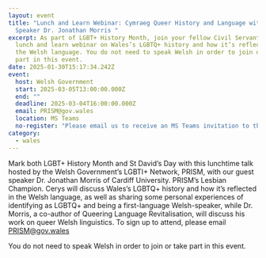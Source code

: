 ```yaml
---
layout: event
title: "Lunch and Learn Webinar: Cymraeg Queer History and Language with Guest
  Speaker Dr. Jonathan Morris "
excerpt: As part of LGBT+ History Month, join your fellow Civil Servants for a
  lunch and learn webinar on Wales’s LGBTQ+ history and how it’s reflected in
  the Welsh language. You do not need to speak Welsh in order to join or take
  part in this event.
date: 2025-01-30T15:17:34.242Z
event:
  host: Welsh Government
  start: 2025-03-05T13:00:00.000Z
  end: ""
  deadline: 2025-03-04T16:00:00.000Z
  email: PRISM@gov.wales
  location: MS Teams
  no-register: "Please email us to receive an MS Teams invitation to the webinar. "
category:
  - wales
---
```

Mark both LGBT+ History Month and St David’s Day with this lunchtime talk hosted by the Welsh Government’s LGBTI+ Network, PRISM, with our guest speaker Dr. Jonathan Morris of Cardiff University. PRISM’s Lesbian Champion. Cerys will discuss Wales’s LGBTQ+ history and how it’s reflected in the Welsh language, as well as sharing some personal experiences of identifying as LGBTQ+ and being a first-language Welsh-speaker, while Dr. Morris, a co-author of Queering Language Revitalisation, will discuss his work on queer Welsh linguistics. To sign up to attend, please email [PRISM@gov.wales](mailto:PRISM@gov.wales)

You do not need to speak Welsh in order to join or take part in this event.